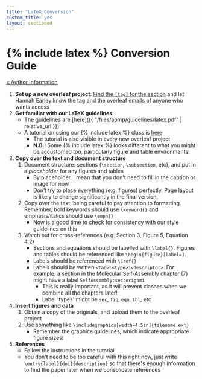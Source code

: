 ```yaml
---
title: "LaTeX Conversion"
custom_title: yes
layout: sectioned
---
```


# {% include latex %} Conversion Guide

[« Author Information](..)

1. **Set up a new overleaf project**: [Find the `[tag]` for the section](toc) and let Hannah Earley know the tag and the overleaf emails of anyone who wants access
2. **Get familiar with our LaTeX guidelines**:
    - The guidelines are [here]({{ "/files/aomp/guidelines/latex.pdf" | relative_url }})
    - A tutorial on using our {% include latex %} class is [here](examples/tutorial)
        - The tutorial is also visible in every new overleaf project
        - **N.B.**! Some {% include latex %} looks different to what you might be accustomed too, particularly figure and table environments!
3. **Copy over the text and document structure**
    1. Document structure: sections (`\section`, `\subsection`, etc), and put in a _placeholder_ for any figures and tables
        - By placeholder, I mean that you don't need to fill in the caption or image for now
        - Don't try to place everything (e.g. figures) perfectly. Page layout is likely to change significantly in the final version.
    2. Copy over the text, being careful to pay attention to formatting. Remember, bold keywords should use `\keyword{}` and emphasis/italics should use `\emph{}`
        - Now is a good time to check for consistency with our style guidelines on this
    3. Watch out for cross-references (e.g. Section 3, Figure 5, Equation 4.2)
        - Sections and equations should be labelled with `\label{}`. Figures and tables should be referenced like `\begin{figure}[label=]`.
        - Labels should be referenced with `\Cref{}`
        - Labels should be written `<tag>:<type>:<descriptor>`. For example, a section in the Molecular Self-Assembly chapter (7) might have a label `SelfAssembly:sec:origami`
            - This is really important, as it will prevent clashes when we combine all the chapters later!
            - Label 'types' might be `sec`, `fig`, `eqn`, `tbl`, etc
4. **Insert figures and data**
    1. Obtain a copy of the originals, and upload them to the overleaf project
    2. Use something like `\includegraphics[width=4.5in]{filename.ext}`
        - Remember the graphics guidelines, which indicate appropriate figure sizes!
5. **References**
      - Follow the instructions in the tutorial
      - You don't need to be too careful with this right now, just write `\entry{label}{doi}{description}` so that there's enough information to find the paper later when we consolidate references
